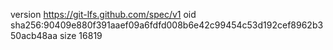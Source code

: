 version https://git-lfs.github.com/spec/v1
oid sha256:90409e880f391aaef09a6fdfd008b6e42c99454c53d192cef8962b350acb48aa
size 16819
